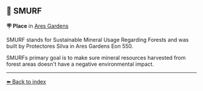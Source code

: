 ## 👤 SMURF

**🪧 Place** in [Ares Gardens](../refs/ares_gardens.md)

SMURF stands for Sustainable Mineral Usage Regarding Forests and was built by Protectores Silva in Ares Gardens Eon 550.

SMURFs primary goal is to make sure mineral resources harvested from forest areas doesn't have a negative environmental impact.


----------
[⬅️ Back to index](/#6760_s)